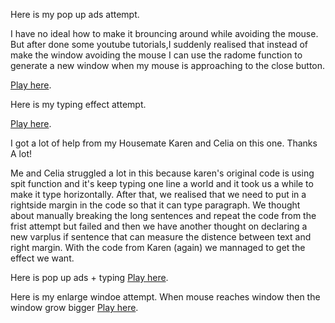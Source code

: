 Here is my pop up ads attempt.

I have no ideal how to make it brouncing around while avoiding the mouse.
But after done some youtube tutorials,I suddenly realised that instead of make the window avoiding the mouse I can use the radome function to generate a new window when my mouse is approaching to the close button.

[Play here](https://raymondvonz.github.io/CodeWords/W9/window/).

Here is my typing effect attempt.

[Play here](https://raymondvonz.github.io/CodeWords/W9/typ/).

I got a lot of help from my Housemate Karen and Celia on this one. Thanks A lot!

Me and Celia struggled a lot in this because karen's original code is using spit function and it's keep typing one line a world and it took us a while to make it type horizontally. After that, we realised that we need to put in a rightside margin in the code so that it can type paragraph. We thought about manually breaking the long sentences and repeat the code from the frist attempt but failed and then we have another thought on declaring a new varplus if sentence that can measure the distence between text and right margin. With the code from Karen (again) we mannaged to get the effect we want.

Here is pop up ads + typing
[Play here](https://raymondvonz.github.io/CodeWords/W9/TYPING_WINDOW/).
 
Here is my enlarge windoe attempt.
When mouse reaches window then the window grow bigger
[Play here](https://raymondvonz.github.io/CodeWords/W9/largewindow/).
